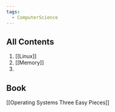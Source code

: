 ```yaml
---
tags:
  - ComputerScience
---
```

## All Contents
1. [[Linux]]
2. [[Memory]]
3. 
## Book
[[Operating Systems Three Easy Pieces]]

